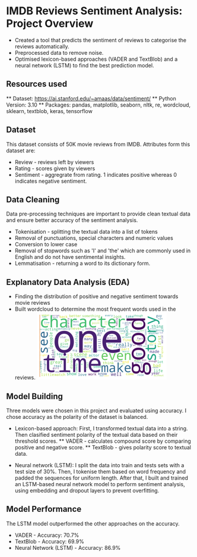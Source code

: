 # IMDB Reviews Sentiment Analysis: Project Overview
* Created a tool that predicts the sentiment of reviews to categorise the reviews automatically.  
* Preprocessed data to remove noise. 
* Optimised lexicon-based approaches (VADER and TextBlob) and a neural network (LSTM) to find the best prediction model.

## Resources used
** Dataset: https://ai.stanford.edu/~amaas/data/sentiment/
** Python Version: 3.10
** Packages: pandas, matplotlib, seaborn, nltk, re, wordcloud, sklearn, textblob, keras, tensorflow

## Dataset
This dataset consists of 50K movie reviews from IMDB. Attributes form this dataset are:
* Review - reviews left by viewers
* Rating - scores given by viewers
* Sentiment - aggregrate from rating. 1 indicates positive whereas 0 indicates negative sentiment. 

## Data Cleaning
Data pre-processing techniques are important to provide clean textual data and ensure better accuracy of the sentiment analysis.

* Tokenisation - splitting the textual data into a list of tokens 
* Removal of punctuations, special characters and numeric values
* Conversion to lower case 
* Removal of stopwords such as 'I' and 'the' which are commonly used in English and do not have sentimental insights. 
* Lemmatisation - returning a word to its dictionary form. 

## Explanatory Data Analysis (EDA)
* Finding the distribution of positive and negative sentiment towards movie reviews
* Built wordcloud to determine the most frequent words used in the reviews.
![alt text](https://github.com/shahirahkay/imdb_sentiment/blob/master/wordcloud.png "wordcloud")


## Model Building
Three models were chosen in this project and evaluated using accuracy. I chose accuracy as the polarity of the dataset is balanced. 
* Lexicon-based approach: First, I transformed textual data into a string. Then clasified sentiment polarity of the textual data based on their threshold scores.
** VADER - calculates compound score by comparing positive and negative score.
** TextBlob - gives polarity score to textual data.
  
* Neural network (LSTM): I split the data into train and tests sets with a test size of 30%. Then, I tokenise them based on word frequency and padded the sequences for uniform length. After that, I built and trained an LSTM-based neural network model to perform sentiment analysis, using embedding and dropout layers to prevent overfitting. 

## Model Performance
The LSTM model outperformed the other approaches on the accuracy. 
* VADER - Accuracy: 70.7%
* TextBlob - Accuracy: 69.9%
* Neural Network (LSTM) - Accuracy: 86.9%


